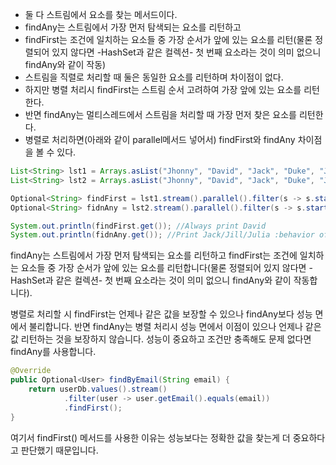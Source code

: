 - 둘 다 스트림에서 요소를 찾는 메서드이다.
- findAny는 스트림에서 가장 먼저 탐색되는 요소를 리턴하고
- findFirst는 조건에 일치하는 요소들 중 가장 순서가 앞에 있는 요소를 리턴(물론 정렬되어 있지 않다면 -HashSet과 같은 컬렉션- 첫 번째 요소라는 것이 의미 없으니 findAny와 같이 작동)
- 스트림을 직렬로 처리할 때 둘은 동일한 요소를 리턴하며 차이점이 없다.
- 하지만 병렬 처리시 findFirst는 스트림 순서 고려하여 가장 앞에 있는 요소를 리턴한다.
- 반면 findAny는 멀티스레드에서 스트림을 처리할 때 가장 먼저 찾은 요소를 리턴한다.
- 병렬로 처리하면(아래와 같이 parallel메서드 넣어서) findFirst와 findAny 차이점을 볼 수 있다.

```java
List<String> lst1 = Arrays.asList("Jhonny", "David", "Jack", "Duke", "Jill","Dany","Julia","Jenish","Divya");
List<String> lst2 = Arrays.asList("Jhonny", "David", "Jack", "Duke", "Jill","Dany","Julia","Jenish","Divya");

Optional<String> findFirst = lst1.stream().parallel().filter(s -> s.startsWith("D")).findFirst();
Optional<String> fidnAny = lst2.stream().parallel().filter(s -> s.startsWith("J")).findAny();

System.out.println(findFirst.get()); //Always print David
System.out.println(fidnAny.get()); //Print Jack/Jill/Julia :behavior of this operation is explicitly nondeterministic
```


findAny는 스트림에서 가장 먼저 탐색되는 요소를 리턴하고
findFirst는 조건에 일치하는 요소들 중 가장 순서가 앞에 있는 요소를 리턴합니다(물론 정렬되어 있지 않다면 -HashSet과 같은 컬렉션- 첫 번째 요소라는 것이 의미 없으니 findAny와 같이 작동합니다).

병렬로 처리할 시 findFirst는 언제나 같은 값을 보장할 수 있으나 findAny보다 성능 면에서 불리합니다. 
반면 findAny는 병렬 처리시 성능 면에서 이점이 있으나 언제나 같은 값 리턴하는 것을 보장하지 않습니다. 성능이 중요하고 조건만 충족해도 문제 없다면 findAny를 사용합니다.

```java
@Override
public Optional<User> findByEmail(String email) {
    return userDb.values().stream()
            .filter(user -> user.getEmail().equals(email))
            .findFirst();
}
```
여기서 findFirst() 메서드를 사용한 이유는 성능보다는 정확한 값을 찾는게 더 중요하다고 판단했기 때문입니다.